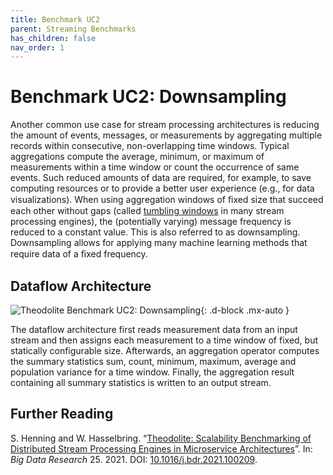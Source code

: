 ```yaml
---
title: Benchmark UC2
parent: Streaming Benchmarks
has_children: false
nav_order: 1
---
```


# Benchmark UC2: Downsampling

Another common use case for stream processing architectures is reducing the amount of events, messages, or measurements by aggregating multiple records within consecutive, non-overlapping time windows. Typical aggregations compute the average, minimum, or maximum of measurements within a time window or
count the occurrence of same events. Such reduced amounts of data are required, for example, to save computing resources or to provide a better user experience (e.g., for data visualizations).
When using aggregation windows of ﬁxed size that succeed each other without gaps (called [tumbling windows](https://kafka.apache.org/30/documentation/streams/developer-guide/dsl-api.html#tumbling-time-windows) in many stream processing engines), the (potentially varying) message frequency is reduced to a constant value.
This is also referred to as downsampling. Downsampling allows for applying many machine learning methods that require data of a ﬁxed frequency.

## Dataflow Architecture

![Theodolite Benchmark UC2: Downsampling](../../assets/images/arch-uc2.svg){: .d-block .mx-auto }

The dataflow architecture first reads measurement data from an input stream and then assigns each measurement to a time window of fixed, but statically configurable size. Afterwards, an aggregation operator computes the summary statistics sum, count, minimum, maximum, average and population variance for a time window. Finally, the aggregation result containing all summary statistics is written to an output stream.

## Further Reading

S. Henning and W. Hasselbring. “[Theodolite: Scalability Benchmarking of Distributed Stream Processing Engines in Microservice Architectures](https://arxiv.org/abs/2009.00304)”. In: *Big Data Research* 25. 2021. DOI: [10.1016/j.bdr.2021.100209](https://doi.org/10.1016/j.bdr.2021.100209).
